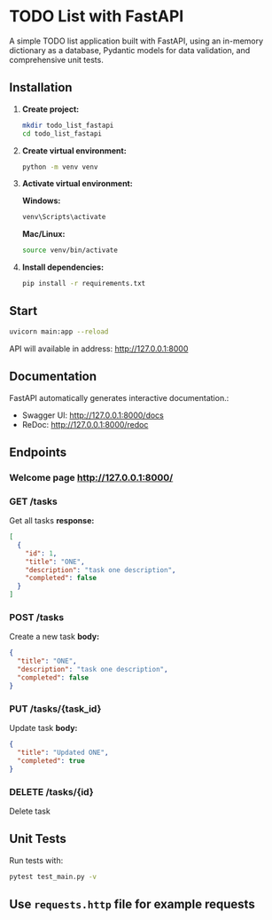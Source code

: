 # TODO List with FastAPI
A simple TODO list application built with FastAPI, 
using an in-memory dictionary as a database, 
Pydantic models for data validation, and comprehensive unit tests.

## Installation

1. **Create project:**
   ```bash
   mkdir todo_list_fastapi
   cd todo_list_fastapi
   ```

2. **Create virtual environment:**
   ```bash
   python -m venv venv
   ```

3. **Activate virtual environment:**
   
   **Windows:**
   ```bash
   venv\Scripts\activate
   ```
   
   **Mac/Linux:**
   ```bash
   source venv/bin/activate
   ```

4. **Install dependencies:**
   ```bash
   pip install -r requirements.txt
   ```

## Start

```bash
uvicorn main:app --reload
```
API will available in address: http://127.0.0.1:8000

## Documentation

FastAPI automatically generates interactive documentation.:
- Swagger UI: http://127.0.0.1:8000/docs
- ReDoc: http://127.0.0.1:8000/redoc

## Endpoints

### Welcome page http://127.0.0.1:8000/ 

### GET /tasks
Get all tasks **response:**
```json
[
  {
    "id": 1,
    "title": "ONE",
    "description": "task one description",
    "completed": false
  }
]
```

### POST /tasks
Create a new task
**body:**
```json
{
  "title": "ONE",
  "description": "task one description",
  "completed": false
}
```

### PUT /tasks/{task_id}
Update task
**body:**
```json
{
  "title": "Updated ONE",
  "completed": true
}
```

### DELETE /tasks/{id}
Delete task

## Unit Tests

Run tests with:
```bash
pytest test_main.py -v
```

## Use `requests.http` file for example requests